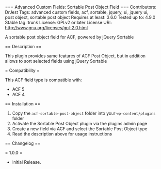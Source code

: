 === Advanced Custom Fields: Sortable Post Object Field ===
Contributors: DrJest
Tags: advanced custom fields, acf, sortable, jquery, ui, jquery ui, post object, sortable post object
Requires at least: 3.6.0
Tested up to: 4.9.0
Stable tag: trunk
License: GPLv2 or later
License URI: http://www.gnu.org/licenses/gpl-2.0.html

A sortable post object field for ACF, powered by jQuery Sortable

== Description ==

This plugin provides same features of ACF Post Object, but in addition allows to sort selected fields using jQuery Sortable

= Compatibility =

This ACF field type is compatible with:
* ACF 5
* ACF 4

== Installation ==

1. Copy the `acf-sortable-post-object` folder into your `wp-content/plugins` folder
2. Activate the Sortable Post Object plugin via the plugins admin page
3. Create a new field via ACF and select the Sortable Post Object type
4. Read the description above for usage instructions

== Changelog ==

= 1.0.0 =
* Initial Release.